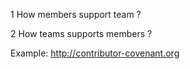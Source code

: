 1 How members support team ?

2 How teams supports members ?

Example: http://contributor-covenant.org 
